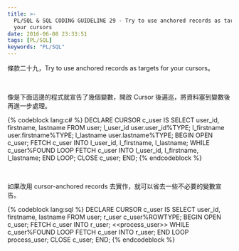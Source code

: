 ```yaml
---
title: >-
  PL/SQL & SQL CODING GUIDELINE 29 - Try to use anchored records as targets for
  your cursors
date: 2016-06-08 23:33:51
tags: [PL/SQL]
keywords: "PL/SQL"
---
```


條款二十九，Try to use anchored records as targets for your cursors。   

<!-- More -->

<br/>


像是下面這邊的程式就宣告了幾個變數，開啟 Cursor 後遍巡，將資料塞到變數後再進一步處理。  

{% codeblock lang:c# %}
DECLARE 
    CURSOR c_user IS 
        SELECT user_id, firstname, lastname 
        FROM user; 
    l_user_id user.user_id%TYPE; 
    l_firstname user.firstname%TYPE; 
    l_lastname user.lastname%TYPE; 
BEGIN 
    OPEN c_user; 
    FETCH c_user INTO l_user_id, l_firstname, l_lastname; 
    WHILE c_user%FOUND 
    LOOP 
        FETCH c_user INTO l_user_id, l_firstname, l_lastname; 
    END LOOP; 
    CLOSE c_user; 
END;
{% endcodeblock %}

<br/>


如果改用 cursor-anchored records 去實作，就可以省去一些不必要的變數宣告。  

{% codeblock lang:sql %}
DECLARE 
    CURSOR c_user IS 
        SELECT user_id, firstname, lastname 
        FROM user; 
    r_user c_user%ROWTYPE; 
BEGIN 
    OPEN c_user; 
    FETCH c_user INTO r_user; 
    <<process_user>> 
    WHILE c_user%FOUND 
    LOOP 
        FETCH c_user INTO r_user; 
    END LOOP process_user; 
    CLOSE c_user; 
END;
{% endcodeblock %}
